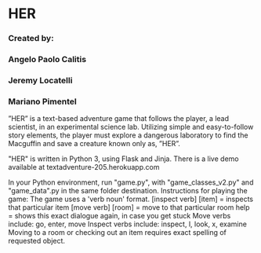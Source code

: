 # HER
### Created by:
### Angelo Paolo Calitis
### Jeremy Locatelli
### Mariano Pimentel 

 ”HER” is a text-based adventure game that follows the player, a lead scientist, in an experimental science lab. Utilizing simple and easy-to-follow story elements, the player must explore a dangerous laboratory to find the Macguffin and save a creature known only as, ”HER”.
 
 "HER" is written in Python 3, using Flask and Jinja. There is a live demo available at textadventure-205.herokuapp.com
 
 In your Python environment, run "game.py", with "game_classes_v2.py" and "game_data".py in the same folder destination.
 Instructions for playing the game:
         The game uses a 'verb noun' format.
         [inspect verb] [item] = inspects that particular item
         [move verb] [room] = move to that particular room
         help = shows this exact dialogue again, in case you get stuck
         Move verbs include: go, enter, move
         Inspect verbs include: inspect, l, look, x, examine
         Moving to a room or checking out an item requires exact spelling of requested object.
 



